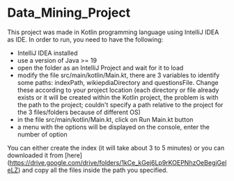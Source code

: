 # Data_Mining_Project

This project was made in Kotlin programming language using IntelliJ IDEA as IDE. In order to run, you need to have the following:
 - IntelliJ IDEA installed
 - use a version of Java >= 19
 - open the folder as an IntelliJ Project and wait for it to load
- modify the file src/main/kotlin/Main.kt, there are 3 variables to identify some paths: indexPath, wikiepdiaDirectory and questionsFile. Change these according to your project location (each directory or file already exists or it will be created within the Kotlin project, the problem is with the path to the project; couldn't specify a path relative to the project for the 3 files/folders because of different OS)
- in the file src/main/kotlin/Main.kt, click on Run Main.kt button 
- a menu with the options will be displayed on the console, enter the number of option

You can either create the index (it will take about 3 to 5 minutes) or you can downloaded it from [here] (https://drive.google.com/drive/folders/1kCe_kGej6Lp9rKOEPNhzOeBegjGeleLZ) and copy all the files inside the path you specified.
